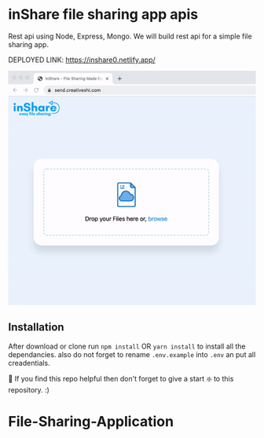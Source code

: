 # inShare file sharing app apis

Rest api using Node, Express, Mongo.
We will build rest api for a simple file sharing app. 

DEPLOYED LINK:  https://inshare0.netlify.app/

![demo gif](https://github.com/ShivamJoker/GIF-Demos/raw/master/inshare%20demo.gif)




## Installation 
After download or clone run `npm install` OR `yarn install` to install all the dependancies.
also do not forget to rename `.env.example` into `.env` an put all creadentials.

🙏 If you find this repo helpful then don't forget to give a start ❇️ to this repository. :)

# File-Sharing-Application

